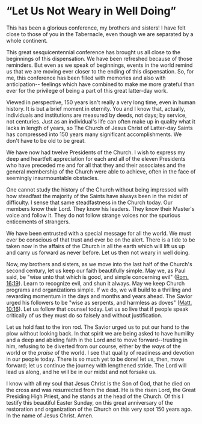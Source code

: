 # “Let Us Not Weary in Well Doing”

This has been a glorious conference, my brothers and sisters! I have felt
close to those of you in the Tabernacle, even though we are separated by a
whole continent.

This great sesquicentennial conference has brought us all close to the
beginnings of this dispensation. We have been refreshed because of those
reminders. But even as we speak of beginnings, events in the world remind us
that we are moving ever closer to the ending of this dispensation. So, for me,
this conference has been filled with memories and also with anticipation--
feelings which have combined to make me more grateful than ever for the
privilege of being a part of this great latter-day work.

Viewed in perspective, 150 years isn't really a very long time, even in human
history. It is but a brief moment in eternity. You and I know that, actually,
individuals and institutions are measured by deeds, not days; by service, not
centuries. Just as an individual's life can often make up in quality what it
lacks in length of years, so The Church of Jesus Christ of Latter-day Saints
has compressed into 150 years many significant accomplishments. We don't have
to be old to be great.

We have now had twelve Presidents of the Church. I wish to express my deep and
heartfelt appreciation for each and all of the eleven Presidents who have
preceded me and for all that they and their associates and the general
membership of the Church were able to achieve, often in the face of seemingly
insurmountable obstacles.

One cannot study the history of the Church without being impressed with how
steadfast the majority of the Saints have always been in the midst of
difficulty. I sense that same steadfastness in the Church today. Our members
know their Lord. They know his leaders. They know their Master's voice and
follow it. They do not follow strange voices nor the spurious enticements of
strangers.

We have been entrusted with a special message for all the world. We must ever
be conscious of that trust and ever be on the alert. There is a tide to be
taken now in the affairs of the Church in all the earth which will lift us up
and carry us forward as never before. Let us then not weary in well doing.

Now, my brothers and sisters, as we move into the last half of the Church's
second century, let us keep our faith beautifully simple. May we, as Paul
said, be "wise unto that which is good, and simple concerning evil" ([Rom.
16:19](https://www.lds.org/scriptures/nt/rom/16.19?lang=eng#18)). Learn to
recognize evil, and shun it always. May we keep Church programs and
organizations simple. If we do, we will build to a thrilling and rewarding
momentum in the days and months and years ahead. The Savior urged his
followers to be "wise as serpents, and harmless as doves" ([Matt.
10:16](https://www.lds.org/scriptures/nt/matt/10.16?lang=eng#15)). Let us
follow that counsel today. Let us so live that if people speak critically of
us they must do so falsely and without justification.

Let us hold fast to the iron rod. The Savior urged us to put our hand to the
plow without looking back. In that spirit we are being asked to have humility
and a deep and abiding faith in the Lord and to move forward--trusting in him,
refusing to be diverted from our course, either by the _ways_ of the world or
the _praise_ of the world. I see that quality of readiness and devotion in our
people today. There is so much yet to be done! let us, then, move forward; let
us continue the journey with lengthened stride. The Lord will lead us along,
and he will be in our midst and not forsake us.

I know with all my soul that Jesus Christ is the Son of God, that he died on
the cross and was resurrected from the dead. He is the risen Lord, the Great
Presiding High Priest, and he stands at the head of the Church. Of this I
testify this beautiful Easter Sunday, on this great anniversary of the
restoration and organization of the Church on this very spot 150 years ago. In
the name of Jesus Christ. Amen.

